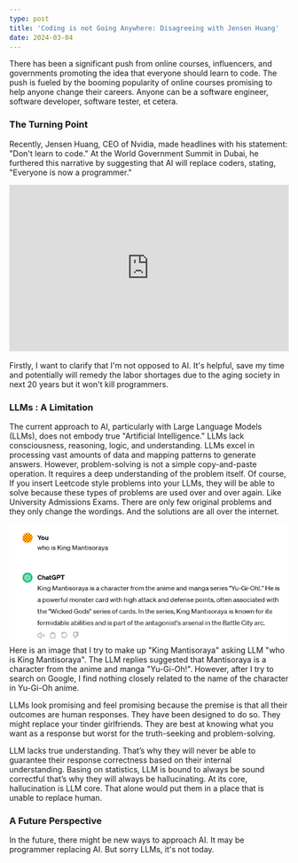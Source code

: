 ```yaml
---
type: post
title: 'Coding is not Going Anywhere: Disagreeing with Jensen Huang'
date: 2024-03-04
---
```


There has been a significant push from online courses, influencers, and governments promoting the idea that everyone should learn to code. The push is fueled by the booming popularity of online courses promising to help anyone change their careers. Anyone can be a software engineer, software developer, software tester, et cetera.

### The Turning Point

Recently, Jensen Huang, CEO of Nvidia, made headlines with his statement: "Don't learn to code." At the World Government Summit in Dubai, he furthered this narrative by suggesting that AI will replace coders, stating, "Everyone is now a programmer."

<iframe width="100%" height="300px" src="https://www.youtube.com/embed/6Lcy2N3YcIs?si=baOEsfpi2l5a5Deq&amp;start=42" title="YouTube video player" frameborder="0" allow="accelerometer; autoplay; clipboard-write; encrypted-media; gyroscope; picture-in-picture; web-share" allowfullscreen></iframe>

Firstly, I want to clarify that I'm not opposed to AI. It's helpful, save my time and potentially will remedy the labor shortages due to the aging society in next 20 years but it won't kill programmers.

### LLMs : A Limitation

The current approach to AI, particularly with Large Language Models (LLMs), does not embody true "Artificial Intelligence." LLMs lack consciousness, reasoning, logic, and understanding.
LLMs excel in processing vast amounts of data and mapping patterns to generate answers.
However, problem-solving is not a simple copy-and-paste operation. It requires a deep understanding of the problem itself.
Of course, If you insert Leetcode style problems into your LLMs, they will be able to solve because these types of problems are used over and over again.
Like University Admissions Exams. There are only few original problems and they only change the wordings. And the solutions are all over the internet.

![alt text](./image.png)
<br>Here is an image that I try to make up "King Mantisoraya" asking LLM "who is King Mantisoraya".
The LLM replies suggested that Mantisoraya is a character from the anime and manga "Yu-Gi-Oh!".
However, after I try to search on Google, I find nothing closely related to the name of the character in Yu-Gi-Oh anime.

LLMs look promising and feel promising because the premise is that all their outcomes are human responses. They have been designed to do so. They might replace your tinder girlfriends. They are best at knowing what you want as a response but worst for the truth-seeking and problem-solving.

LLM lacks true understanding. That’s why they will never be able to guarantee their response correctness based on their internal understanding. Basing on statistics, LLM is bound to always be sound correctful that’s why they will always be hallucinating. At its core, hallucination is LLM core. That alone would put them in a place that is unable to replace human.

### A Future Perspective

In the future, there might be new ways to approach AI. It may be programmer replacing AI. But sorry LLMs, it's not today.
